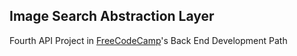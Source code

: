 ## Image Search Abstraction Layer

Fourth API Project in [FreeCodeCamp](https://www.freecodecamp.org/challenges/image-search-abstraction-layer)'s Back End Development Path
